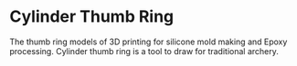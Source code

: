 # Cylinder Thumb Ring

The thumb ring models of 3D printing for silicone mold making and Epoxy processing. Cylinder thumb ring is a tool to draw for traditional archery.

